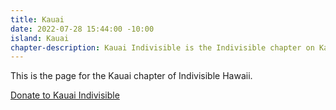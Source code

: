 ```yaml
---
title: Kauai
date: 2022-07-28 15:44:00 -10:00
island: Kauai
chapter-description: Kauai Indivisible is the Indivisible chapter on Kauai.
---
```


This is the page for the Kauai chapter of Indivisible Hawaii.

<a class="btn btn-block btn-danger" href="/donate">Donate to Kauai Indivisible</a>